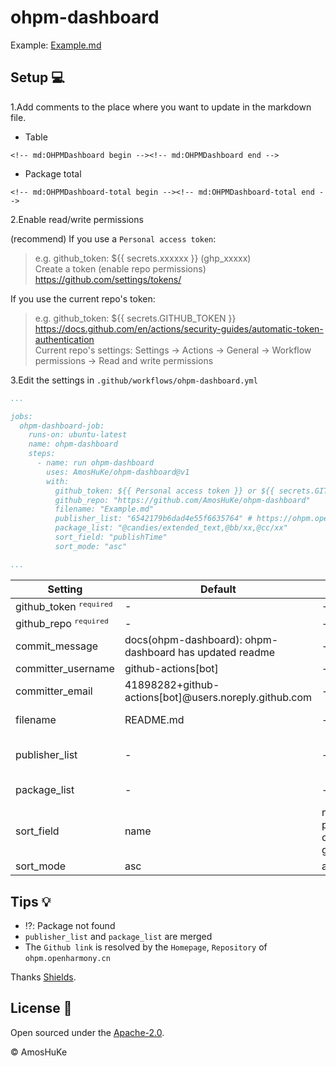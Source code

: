 # ohpm-dashboard

Example: [Example.md](Example.md)

## Setup 💻

1.Add comments to the place where you want to update in the markdown file.

* Table

```
<!-- md:OHPMDashboard begin --><!-- md:OHPMDashboard end -->
```

* Package total

```
<!-- md:OHPMDashboard-total begin --><!-- md:OHPMDashboard-total end -->
```

2.Enable read/write permissions

(recommend) If you use a `Personal access token`:
> e.g. github_token: ${{ secrets.xxxxxx }} (ghp_xxxxx)  
> Create a token (enable repo permissions) https://github.com/settings/tokens/

If you use the current repo's token:
> e.g. github_token: ${{ secrets.GITHUB_TOKEN }}  
> https://docs.github.com/en/actions/security-guides/automatic-token-authentication  
> Current repo's settings: Settings -> Actions -> General -> Workflow permissions -> Read and write permissions 

3.Edit the settings in `.github/workflows/ohpm-dashboard.yml`

```yaml
...

jobs:
  ohpm-dashboard-job:
    runs-on: ubuntu-latest
    name: ohpm-dashboard
    steps:
      - name: run ohpm-dashboard
        uses: AmosHuKe/ohpm-dashboard@v1
        with:
          github_token: ${{ Personal access token }} or ${{ secrets.GITHUB_TOKEN }}
          github_repo: "https://github.com/AmosHuKe/ohpm-dashboard"
          filename: "Example.md"
          publisher_list: "6542179b6dad4e55f6635764" # https://ohpm.openharmony.cn/#/cn/publisher/6542179b6dad4e55f6635764
          package_list: "@candies/extended_text,@bb/xx,@cc/xx"
          sort_field: "publishTime"
          sort_mode: "asc"

...
```

| Setting | Default | Value | Description |  
|---------|---------|-------|-------------|
| github_token <sup>`required`</sup> | - | - | Github Token with repo permissions |
| github_repo <sup>`required`</sup> | - | - | Github repo to be manipulated |
| commit_message | docs(ohpm-dashboard): ohpm-dashboard has updated readme | - | Commit message |
| committer_username | github-actions[bot] | - | Committer username |
| committer_email | 41898282+github-actions[bot]@users.noreply.github.com | - | Committer email |
| filename | README.md | - | Markdown file <br/> e.g. "README.md" "test/test.md" |
| publisher_list | - | - | Publisher ID (`,` split) <br/> https://ohpm.openharmony.cn/#/cn/publisher/6542179b6dad4e55f6635764 <br/> e.g. "6542179b6dad4e55f6635764,xxx,xxx" |
| package_list | - | - | Package name (`,` split) <br/> e.g. "@candies/extended_text,@bb/xx,@cc/xx" |
| sort_field | name | name, publishTime, ohpmLikes, githubStars | Sort field |
| sort_mode | asc | asc, desc | Sort mode |

## Tips 💡

- ⁉️: Package not found
- `publisher_list` and `package_list` are merged
- The `Github link` is resolved by the `Homepage`, `Repository` of `ohpm.openharmony.cn`

Thanks [Shields](https://github.com/badges/shields).

## License 📄

Open sourced under the [Apache-2.0](LICENSE).

© AmosHuKe